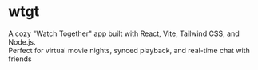 # wtgt

A cozy "Watch Together" app built with React, Vite, Tailwind CSS, and Node.js.  
Perfect for virtual movie nights, synced playback, and real-time chat with friends
